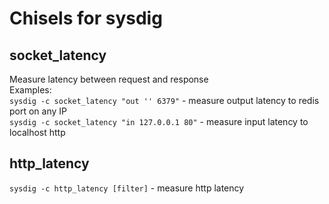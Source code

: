 # Chisels for sysdig

## socket_latency
Measure latency between request and response  
Examples:  
`sysdig -c socket_latency "out '' 6379"` - measure output latency to redis port on any IP  
`sysdig -c socket_latency "in 127.0.0.1 80"` - measure input latency to localhost http

## http_latency

`sysdig -c http_latency [filter]` - measure http latency

